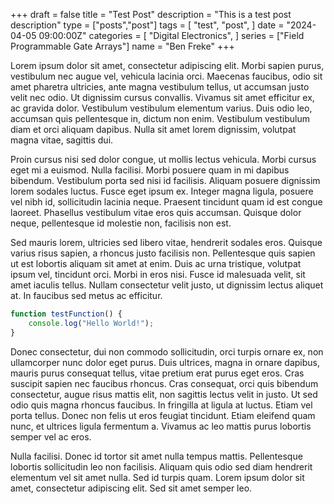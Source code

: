 +++
draft = false
title = "Test Post"
description = "This is a test post description"
type = ["posts","post"]
tags = [ "test", "post", ]
date = "2024-04-05 09:00:00Z"
categories = [ "Digital Electronics", ]
series = ["Field Programmable Gate Arrays"] 
name = "Ben Freke" 
+++



Lorem ipsum dolor sit amet, consectetur adipiscing elit. Morbi sapien purus, vestibulum nec augue vel, vehicula lacinia orci. Maecenas faucibus, odio sit amet pharetra ultricies, ante magna vestibulum tellus, ut accumsan justo velit nec odio. Ut dignissim cursus convallis. Vivamus sit amet efficitur ex, ac gravida dolor. Vestibulum vestibulum elementum varius. Duis odio leo, accumsan quis pellentesque in, dictum non enim. Vestibulum vestibulum diam et orci aliquam dapibus. Nulla sit amet lorem dignissim, volutpat magna vitae, sagittis dui.

Proin cursus nisi sed dolor congue, ut mollis lectus vehicula. Morbi cursus eget mi a euismod. Nulla facilisi. Morbi posuere quam in mi dapibus bibendum. Vestibulum porta sed nisi id facilisis. Aliquam posuere dignissim lorem sodales luctus. Fusce eget ipsum ex. Integer magna ligula, posuere vel nibh id, sollicitudin lacinia neque. Praesent tincidunt quam id est congue laoreet. Phasellus vestibulum vitae eros quis accumsan. Quisque dolor neque, pellentesque id molestie non, facilisis non est.

Sed mauris lorem, ultricies sed libero vitae, hendrerit sodales eros. Quisque varius risus sapien, a rhoncus justo facilisis non. Pellentesque quis sapien ut est lobortis aliquam sit amet at enim. Duis ac urna tristique, volutpat ipsum vel, tincidunt orci. Morbi in eros nisi. Fusce id malesuada velit, sit amet iaculis tellus. Nullam consectetur velit justo, ut dignissim lectus aliquet at. In faucibus sed metus ac efficitur.

```typescript
function testFunction() {
    console.log("Hello World!");
}
```

Donec consectetur, dui non commodo sollicitudin, orci turpis ornare ex, non ullamcorper nunc dolor eget purus. Duis ultrices, magna in ornare dapibus, mauris purus consequat tellus, vitae pretium erat purus eget eros. Cras suscipit sapien nec faucibus rhoncus. Cras consequat, orci quis bibendum consectetur, augue risus mattis elit, non sagittis lectus velit in justo. Ut sed odio quis magna rhoncus faucibus. In fringilla at ligula at luctus. Etiam vel porta tellus. Donec non felis ut eros feugiat tincidunt. Etiam eleifend quam nunc, et ultrices ligula fermentum a. Vivamus ac leo mattis purus lobortis semper vel ac eros.

Nulla facilisi. Donec id tortor sit amet nulla tempus mattis. Pellentesque lobortis sollicitudin leo non facilisis. Aliquam quis odio sed diam hendrerit elementum vel sit amet nulla. Sed id turpis quam. Lorem ipsum dolor sit amet, consectetur adipiscing elit. Sed sit amet semper leo. 
